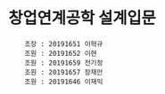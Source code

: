 창업연계공학 설계입문 
=======

    	조장 : 20191651 이혁규
    	조원 : 20191652 이현
    	조원 : 20191659 전기정
    	조원 : 20191657 장재만
    	조원 : 20191646 이재익

